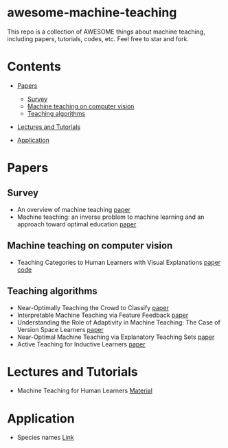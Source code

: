 # awesome-machine-teaching
This repo is a collection of AWESOME things about machine teaching, including papers, tutorials, codes, etc. Feel free to star and fork.
# Contents
- [Papers](#papers)
  - [Survey](#survey)
  - [Machine teaching on computer vision](#machine-teaching-on-computer-vision)
  - [Teaching algorithms](#teaching-algorithms)
  
- [Lectures and Tutorials](#lectures-and-tutorials)
- [Application](#application)

# Papers
## Survey
- An overview of machine teaching [paper](https://arxiv.org/abs/1801.05927)
- Machine teaching: an inverse problem to machine learning and an approach toward optimal education [paper](https://www.aaai.org/ocs/index.php/AAAI/AAAI15/paper/viewPaper/9487)

## Machine teaching on computer vision
- Teaching Categories to Human Learners with Visual Explanations [paper](https://arxiv.org/abs/1802.06924) [code](https://github.com/macaodha/explain_teach)

## Teaching algorithms
- Near-Optimally Teaching the Crowd to Classify [paper](https://arxiv.org/abs/1402.2092)
- Interpretable Machine Teaching via Feature Feedback [paper](https://authors.library.caltech.edu/87329/)
- Understanding the Role of Adaptivity in Machine Teaching: The Case of Version Space Learners [paper](https://papers.nips.cc/paper/7421-understanding-the-role-of-adaptivity-in-machine-teaching-the-case-of-version-space-learners.pdf)
- Near-Optimal Machine Teaching via Explanatory Teaching Sets [paper](http://proceedings.mlr.press/v84/chen18g.html)
- Active Teaching for Inductive Learners [paper](https://pdfs.semanticscholar.org/9d6d/5b69d60725b27b8c450b5bbeef8cfc81f2e2.pdf)


# Lectures and Tutorials
- Machine Teaching for Human Learners [Material](http://www.yisongyue.com/talks/machine_teaching.pdf)

# Application
- Species names [Link](https://www.teaching-biodiversity.cc/)

